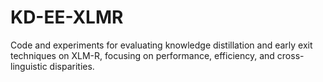 # KD-EE-XLMR
Code and experiments for evaluating knowledge distillation and early exit techniques on XLM-R, focusing on performance, efficiency, and cross-linguistic disparities.
